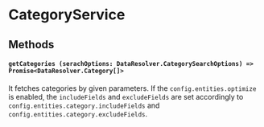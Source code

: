 # CategoryService

## Methods

#### `getCategories (serachOptions: DataResolver.CategorySearchOptions) => Promise<DataResolver.Category[]>`

It fetches categories by given parameters. If the `config.entities.optimize` is enabled, the `includeFields` and `excludeFields` are set accordingly to `config.entities.category.includeFields` and `config.entities.category.excludeFields`.
